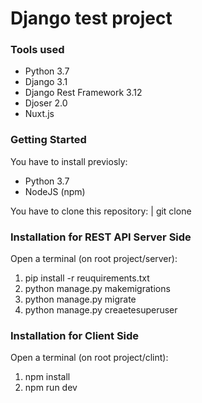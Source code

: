 # Django test project

### Tools used

- Python 3.7
- Django 3.1
- Django Rest Framework 3.12
- Djoser 2.0
- Nuxt.js

### Getting Started

You have to install previosly:

- Python 3.7
- NodeJS (npm)

You have to clone this repository:
| git clone

### Installation for REST API Server Side

Open a terminal (on root project/server):

1. pip install -r reuquirements.txt
2. python manage.py makemigrations
3. python manage.py migrate
4. python manage.py creaetesuperuser

### Installation for Client Side

Open a terminal (on root project/clint):

1. npm install
2. npm run dev
